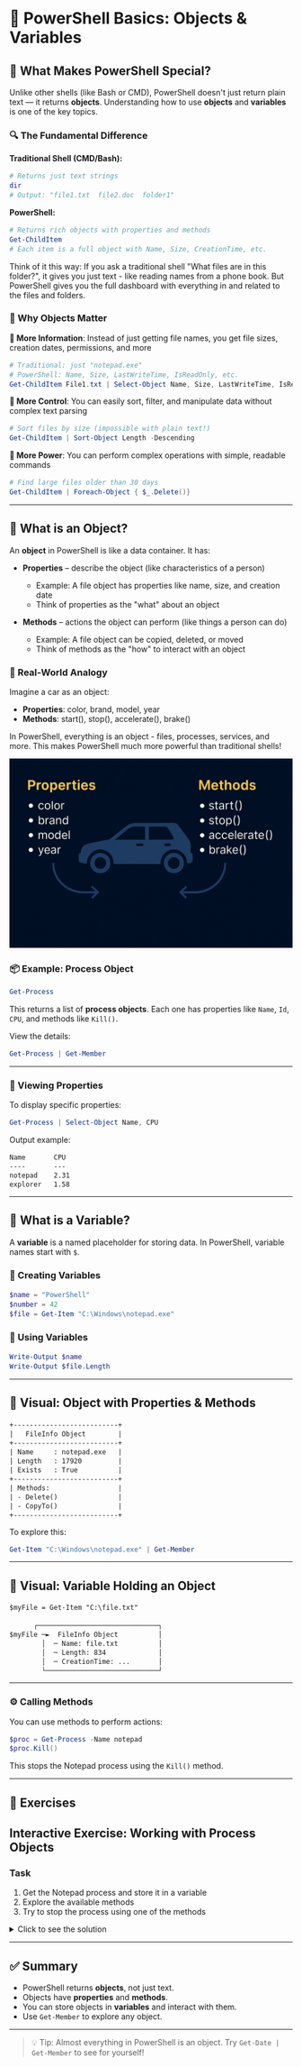 # 🧰 PowerShell Basics: Objects & Variables

## 🚀 What Makes PowerShell Special?

Unlike other shells (like Bash or CMD), PowerShell doesn't just return plain text — it returns **objects**. 
Understanding how to use **objects** and **variables** is one of the key topics.

### 🔍 The Fundamental Difference

**Traditional Shell (CMD/Bash):**
```bash
# Returns just text strings
dir
# Output: "file1.txt  file2.doc  folder1"
```

**PowerShell:**
```powershell
# Returns rich objects with properties and methods
Get-ChildItem
# Each item is a full object with Name, Size, CreationTime, etc.
```

Think of it this way: If you ask a traditional shell "What files are in this folder?", it gives you just text - like reading names from a phone book. But 
PowerShell gives you the full dashboard with everything in and related to the files and folders.


### 🎯 Why Objects Matter

**🔸 More Information**: Instead of just getting file names, you get file sizes, creation dates, permissions, and more
```powershell
# Traditional: just "notepad.exe"
# PowerShell: Name, Size, LastWriteTime, IsReadOnly, etc.
Get-ChildItem File1.txt | Select-Object Name, Size, LastWriteTime, IsReadOnly, etc.
```

**🔸 More Control**: You can easily sort, filter, and manipulate data without complex text parsing
```powershell
# Sort files by size (impossible with plain text!)
Get-ChildItem | Sort-Object Length -Descending
```

**🔸 More Power**: You can perform complex operations with simple, readable commands
```powershell
# Find large files older than 30 days
Get-ChildItem | Foreach-Object { $_.Delete()}
```

---

## 🧱 What is an Object?

An **object** in PowerShell is like a data container. It has:

- **Properties** – describe the object (like characteristics of a person)
  - Example: A file object has properties like name, size, and creation date
  - Think of properties as the "what" about an object

- **Methods** – actions the object can perform (like things a person can do)
  - Example: A file object can be copied, deleted, or moved
  - Think of methods as the "how" to interact with an object

### 📝 Real-World Analogy
Imagine a car as an object:
- **Properties**: color, brand, model, year
- **Methods**: start(), stop(), accelerate(), brake()

In PowerShell, everything is an object - files, processes, services, and more. This makes PowerShell much more powerful than traditional shells!

![PowerShell Object Structure](images/object.png)

### 📦 Example: Process Object

```powershell
Get-Process
```

This returns a list of **process objects**. Each one has properties like `Name`, `Id`, `CPU`, and methods like `Kill()`.

View the details:

```powershell
Get-Process | Get-Member
```

---

### 🔎 Viewing Properties

To display specific properties:

```powershell
Get-Process | Select-Object Name, CPU
```

Output example:

```
Name       CPU
----       ---
notepad    2.31
explorer   1.58
```

---



## 💾 What is a Variable?

A **variable** is a named placeholder for storing data. In PowerShell, variable names start with `$`.

### 📌 Creating Variables

```powershell
$name = "PowerShell"
$number = 42
$file = Get-Item "C:\Windows\notepad.exe"
```

### 🧪 Using Variables

```powershell
Write-Output $name
Write-Output $file.Length
```

---

## 🧠 Visual: Object with Properties & Methods

```
+--------------------------+
|   FileInfo Object        |
+--------------------------+
| Name     : notepad.exe   |
| Length   : 17920         |
| Exists   : True          |
+--------------------------+
| Methods:                 |
| - Delete()               |
| - CopyTo()               |
+--------------------------+
```

To explore this:

```powershell
Get-Item "C:\Windows\notepad.exe" | Get-Member
```

---

## 🧠 Visual: Variable Holding an Object

```
$myFile = Get-Item "C:\file.txt"

      ┌──────────────────────────────┐
$myFile ─►  FileInfo Object          │
        │  ─ Name: file.txt          │
        │  ─ Length: 834             │
        │  ─ CreationTime: ...       │
        └────────────────────────────┘
```

---

### ⚙️ Calling Methods

You can use methods to perform actions:

```powershell
$proc = Get-Process -Name notepad
$proc.Kill()
```

This stops the Notepad process using the `Kill()` method.

---


## 🧪 Exercises


## Interactive Exercise: Working with Process Objects

### Task
1. Get the Notepad process and store it in a variable
2. Explore the available methods
3. Try to stop the process using one of the methods

<details>
<summary>Click to see the solution</summary>

```powershell
# 1. Get the process and store it
$notepad = Get-Process notepad

# 2. Explore methods
$notepad | Get-Member -MemberType Method

# 3. Stop the process
$notepad.Kill()  # or $notepad.Stop()
```
</details>

---

## ✅ Summary

- PowerShell returns **objects**, not just text.
- Objects have **properties** and **methods**.
- You can store objects in **variables** and interact with them.
- Use `Get-Member` to explore any object.

---

> 💡 Tip: Almost everything in PowerShell is an object. Try `Get-Date | Get-Member` to see for yourself!
